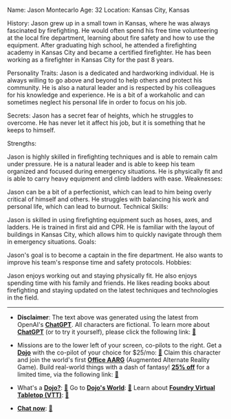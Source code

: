  Name: Jason Montecarlo
Age: 32
Location: Kansas City, Kansas

History:
Jason grew up in a small town in Kansas, where he was always fascinated by firefighting. He would often spend his free time volunteering at the local fire department, learning about fire safety and how to use the equipment. After graduating high school, he attended a firefighting academy in Kansas City and became a certified firefighter. He has been working as a firefighter in Kansas City for the past 8 years.

Personality Traits:
Jason is a dedicated and hardworking individual. He is always willing to go above and beyond to help others and protect his community. He is also a natural leader and is respected by his colleagues for his knowledge and experience. He is a bit of a workaholic and can sometimes neglect his personal life in order to focus on his job.

Secrets:
Jason has a secret fear of heights, which he struggles to overcome. He has never let it affect his job, but it is something that he keeps to himself.

Strengths:

Jason is highly skilled in firefighting techniques and is able to remain calm under pressure.
He is a natural leader and is able to keep his team organized and focused during emergency situations.
He is physically fit and is able to carry heavy equipment and climb ladders with ease.
Weaknesses:

Jason can be a bit of a perfectionist, which can lead to him being overly critical of himself and others.
He struggles with balancing his work and personal life, which can lead to burnout.
Technical Skills:

Jason is skilled in using firefighting equipment such as hoses, axes, and ladders.
He is trained in first aid and CPR.
He is familiar with the layout of buildings in Kansas City, which allows him to quickly navigate through them in emergency situations.
Goals:

Jason's goal is to become a captain in the fire department.
He also wants to improve his team's response time and safety protocols.
Hobbies:

Jason enjoys working out and staying physically fit.
He also enjoys spending time with his family and friends.
He likes reading books about firefighting and staying updated on the latest techniques and technologies in the field.


---
* **Disclaimer**: The text above was generated using the latest from OpenAI's [**ChatGPT**](https://openai.com/blog/chatgpt/).  All characters are fictional.  To learn more about [**ChatGPT**](https://openai.com/blog/chatgpt/) (or to try it yourself), please click the following link: [:closed_book:](https://openai.com/blog/chatgpt/)

* Missions are to the lower left of your screen, co-pilots to the right. Get a [**Dojo**](https://workmates.live/marketplace) with the co-pilot of your choice for $25/mo: [:green_book:](https://workmates.live/marketplace) Claim this character and join the world's first [**Office AARG**](https://dojos.world) (Augmented Alternate Reality Game). Build real-world things with a dash of fantasy! [**25% off**](https://blog.workmates.live/deal-on-a-dojo) for a limited time, via the following link: [:green_book:](https://blog.workmates.live/deal-on-a-dojo) 

* What's a [**Dojo?**](https://workdojos.com): [:blue_book:](https://workdojos.com)  Go to [**Dojo's World**](https://dojos.world): [:blue_book:](https://dojos.world)  Learn about [**Foundry Virtual Tabletop (VTT)**](https://foundryvtt.com): [:closed_book:](https://foundryvtt.com/)

* [**Chat now**](https://chat.workmates.live/channel/support): [:ledger:](https://chat.workmates.live/channel/support)
